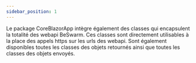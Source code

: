 ```yaml
---
sidebar_position: 1
---
```


Le package CoreBlazorApp intègre également des classes qui encapsulent la totalité des webapi BeSwarm.
Ces classes sont directement utilisables à la place des appels https sur les urls des webapi.
Sont également disponibles toutes les classes des objets retournés ainsi que toutes les classes des objets envoyés.



